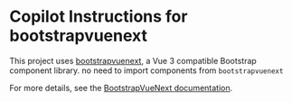 # Copilot Instructions for bootstrapvuenext

This project uses [bootstrapvuenext](https://github.com/bootstrapvuenext/bootstrapvuenext), a Vue 3 compatible Bootstrap component library.
no need to import components from `bootstrapvuenext`

For more details, see the [BootstrapVueNext documentation](https://bootstrapvuenext.github.io/docs/).
